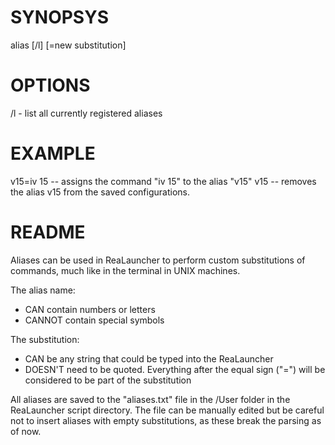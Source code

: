 # SYNOPSYS
alias [/l] <alias>[=new substitution]

# OPTIONS

/l - list all currently registered aliases

# EXAMPLE
v15=iv 15 -- assigns the command "iv 15" to the alias "v15"
v15       -- removes the alias v15 from the saved configurations.

# README
Aliases can be used in ReaLauncher to perform custom substitutions of commands, much like in the terminal in UNIX machines. 

The alias name:
- CAN contain numbers or letters
- CANNOT contain special symbols

The substitution:
- CAN be any string that could be typed into the ReaLauncher
- DOESN'T need to be quoted. Everything after the equal sign ("=") will be considered to be part of the substitution

All aliases are saved to the "aliases.txt" file in the /User folder in the ReaLauncher script directory. The file can be manually edited but be careful not to insert aliases with empty substitutions, as these break the parsing as of now. 